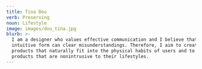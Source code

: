 ```yaml
---
title: Tina Dou
verb: Preserving
noun: Lifestyle
image: images/dou_tina.jpg
blurb: >-
  I am a designer who values effective communication and I believe that
  intuitive form can clear misunderstandings. Therefore, I aim to create
  products that naturally fit into the physical habits of users and to create
  products that are nonintrusive to their lifestyles.
---
```

